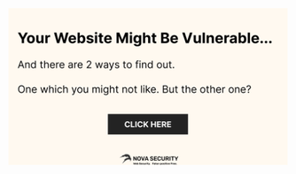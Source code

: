 <a href='https://novasec.io/?ref=github'>
	<img src='./banner_image.png' width='auto' style='margin-left: auto; margin-right: auto;'>
</a>
